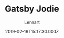 ---
title: Gatsby Jodie
github: https://github.com/LekoArts/gatsby-starter-portfolio-jodie
demo: https://jodie.lekoarts.de/
author: Lennart
ssg:
  - Gatsby
cms:
  - Markdown
date: 2019-02-19T15:17:30.000Z
description: Image-heavy photography portfolio with colorful accents & great typography
draft: false
publish_date: '2019-02-19T15:17:30Z'
update_date: '2023-01-06T12:42:36Z'
github_star: 321
github_fork: 78
---